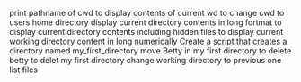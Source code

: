 print pathname of cwd
to display contents of current wd
to change cwd to users home directory
display current directory contents in long fortmat
to display current directory contents including hidden files
to display current working directory content in long numerically
Create a script that creates a directory named my_first_directory
move Betty in my first directory
to delete betty
to delet my first directory
change working directory to previous one
list files
